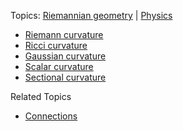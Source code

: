 Topics: [Riemannian geometry](Riemannian%20geometry.md) | [Physics](Physics.md)

- [Riemann curvature](Riemann%20curvature)
- [Ricci curvature](Ricci%20curvature.md)
- [Gaussian curvature](Gaussian%20curvature)
- [Scalar curvature](Scalar%20curvature)
- [Sectional curvature](Sectional%20curvature)

Related Topics

- [Connections](connection.md)